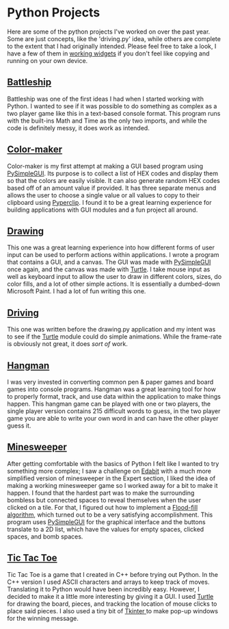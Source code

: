 # Python Projects

Here are some of the python projects I've worked on over the past year. Some are just concepts, like the 'driving.py' idea, while others are complete to the extent that I had originally intended. Please feel free to take a look, I have a few of them in [working widgets](https://nicholas.barr.contact) if you don't feel like copying and running on your own device.

## [Battleship](https://github.com/bideco/python-projects/blob/master/battleship.py)

Battleship was one of the first ideas I had when I started working with Python. I wanted to see if it was possible to do something as complex as a two player game like this in a text-based console format. This program runs with the built-ins Math and Time as the only two imports, and while the code is definitely messy, it does work as intended.

## [Color-maker](https://github.com/bideco/python-projects/blob/master/color-maker.py)

Color-maker is my first attempt at making a GUI based program using [PySimpleGUI][PyGUI]. Its purpose is to collect a list of HEX codes and display them so that the colors are easily visible. It can also generate random HEX codes based off of an amount value if provided. It has three separate menus and allows the user to choose a single value or all values to copy to their clipboard using [Pyperclip](https://pypi.org/project/pyperclip/). I found it to be a great learning experience for building applications with GUI modules and a fun project all around.

## [Drawing](https://github.com/bideco/python-projects/blob/master/drawing.py)

This one was a great learning experience into how different forms of user input can be used to perform actions within applications. I wrote a program that contains a GUI, and a canvas. The GUI was made with [PySimpleGUI][PyGUI] once again, and the canvas was made with [Turtle](https://docs.python.org/3/library/turtle.html). I take mouse input as well as keyboard input to allow the user to draw in different colors, sizes, do color fills, and a lot of other simple actions. It is essentially a dumbed-down Microsoft Paint. I had a lot of fun writing this one.

## [Driving](https://github.com/bideco/python-projects/blob/master/driving.py)

This one was written before the drawing.py application and my intent was to see if the [Turtle](https://docs.python.org/3/library/turtle.html) module could do simple animations. While the frame-rate is obviously not great, it does *sort of* work.

## [Hangman](https://github.com/bideco/python-projects/blob/master/hangman.py)

I was very invested in converting common pen & paper games and board games into console programs. Hangman was a great learning tool for how to properly format, track, and use data within the application to make things happen. This hangman game can be played with one or two players, the single player version contains 215 difficult words to guess, in the two player game you are able to write your own word in and can have the other player guess it.

## [Minesweeper](https://github.com/bideco/python-projects/blob/master/minesweeper.py)

After getting comfortable with the basics of Python I felt like I wanted to try something more complex; I saw a challenge on [Edabit](https://edabit.com/challenge/vb9BDiGC9noYLdyCF) with a much more simplified version of minesweeper in the Expert section, I liked the idea of making a working minesweeper game so I worked away for a bit to make it happen. I found that the hardest part was to make the surrounding bombless but connected spaces to reveal themselves when the user clicked on a tile. For that, I figured out how to implement a [Flood-fill algorithm](https://en.wikipedia.org/wiki/Flood_fill), which turned out to be a very satisfying accomplishment. This program uses [PySimpleGUI][PyGUI] for the graphical interface and the buttons translate to a 2D list, which have the values for empty spaces, clicked spaces, and bomb spaces.

## [Tic Tac Toe](https://github.com/bideco/python-projects/blob/master/tic_tac_toe.py)

Tic Tac Toe is a game that I created in C++ before trying out Python. In the C++ version I used ASCII characters and arrays to keep track of moves. Translating it to Python would have been incredibly easy. However, I decided to make it a little more interesting by giving it a GUI. I used [Turtle](https://docs.python.org/3/library/turtle.html) for drawing the board, pieces, and tracking the location of mouse clicks to place said pieces. I also used a tiny bit of [Tkinter ](https://docs.python.org/3/library/tkinter.html)to make pop-up windows for the winning message.



[PyGUI]: https://pysimplegui.readthedocs.io/en/latest/
